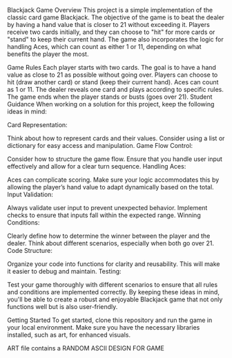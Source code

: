 Blackjack Game
Overview
This project is a simple implementation of the classic card game Blackjack. The objective of the game is to beat the dealer by having a hand value that is closer to 21 without exceeding it. Players receive two cards initially, and they can choose to "hit" for more cards or "stand" to keep their current hand. The game also incorporates the logic for handling Aces, which can count as either 1 or 11, depending on what benefits the player the most.

Game Rules
Each player starts with two cards.
The goal is to have a hand value as close to 21 as possible without going over.
Players can choose to hit (draw another card) or stand (keep their current hand).
Aces can count as 1 or 11.
The dealer reveals one card and plays according to specific rules.
The game ends when the player stands or busts (goes over 21).
Student Guidance
When working on a solution for this project, keep the following ideas in mind:

Card Representation:

Think about how to represent cards and their values. Consider using a list or dictionary for easy access and manipulation.
Game Flow Control:

Consider how to structure the game flow. Ensure that you handle user input effectively and allow for a clear turn sequence.
Handling Aces:

Aces can complicate scoring. Make sure your logic accommodates this by allowing the player’s hand value to adapt dynamically based on the total.
Input Validation:

Always validate user input to prevent unexpected behavior. Implement checks to ensure that inputs fall within the expected range.
Winning Conditions:

Clearly define how to determine the winner between the player and the dealer. Think about different scenarios, especially when both go over 21.
Code Structure:

Organize your code into functions for clarity and reusability. This will make it easier to debug and maintain.
Testing:

Test your game thoroughly with different scenarios to ensure that all rules and conditions are implemented correctly.
By keeping these ideas in mind, you'll be able to create a robust and enjoyable Blackjack game that not only functions well but is also user-friendly.

Getting Started
To get started, clone this repository and run the game in your local environment. Make sure you have the necessary libraries installed, such as art, for enhanced visuals.

ART file contains a RANDOM ASCII DESIGN FOR GAME
